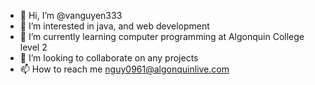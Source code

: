 - 👋 Hi, I’m @vanguyen333
- 👀 I’m interested in java, and web development
- 🌱 I’m currently learning computer programming at Algonquin College level 2
- 💞️ I’m looking to collaborate on any projects
- 📫 How to reach me nguy0961@algonquinlive.com

<!---
vanguyen333/vanguyen333 is a ✨ special ✨ repository because its `README.md` (this file) appears on your GitHub profile.
You can click the Preview link to take a look at your changes.
--->
